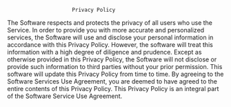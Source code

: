                          Privacy Policy

   The Software respects and protects the privacy of all users who use the Service. In order to provide you with more accurate and personalized services, the Software will use and disclose your personal information in accordance with this Privacy Policy. However, the software will treat this information with a high degree of diligence and prudence. Except as otherwise provided in this Privacy Policy, the Software will not disclose or provide such information to third parties without your prior permission. This software will update this Privacy Policy from time to time. By agreeing to the Software Services Use Agreement, you are deemed to have agreed to the entire contents of this Privacy Policy. This Privacy Policy is an integral part of the Software Service Use Agreement.


